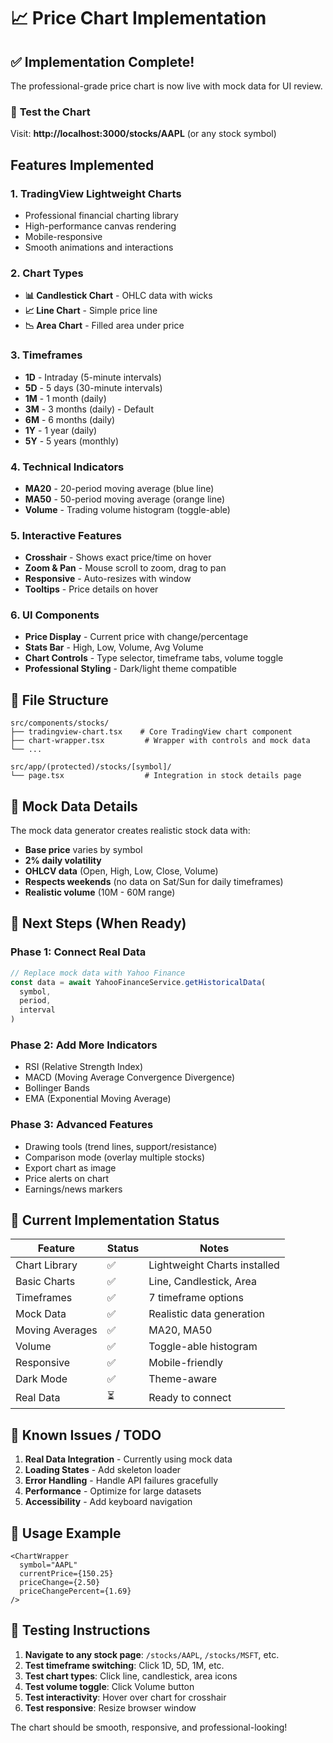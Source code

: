 # 📈 Price Chart Implementation

## ✅ Implementation Complete!

The professional-grade price chart is now live with mock data for UI review.

### 🎯 **Test the Chart**
Visit: **http://localhost:3000/stocks/AAPL** (or any stock symbol)

## Features Implemented

### 1. **TradingView Lightweight Charts**
- Professional financial charting library
- High-performance canvas rendering
- Mobile-responsive
- Smooth animations and interactions

### 2. **Chart Types**
- **📊 Candlestick Chart** - OHLC data with wicks
- **📈 Line Chart** - Simple price line
- **📉 Area Chart** - Filled area under price

### 3. **Timeframes**
- **1D** - Intraday (5-minute intervals)
- **5D** - 5 days (30-minute intervals)
- **1M** - 1 month (daily)
- **3M** - 3 months (daily) - Default
- **6M** - 6 months (daily)
- **1Y** - 1 year (daily)
- **5Y** - 5 years (monthly)

### 4. **Technical Indicators**
- **MA20** - 20-period moving average (blue line)
- **MA50** - 50-period moving average (orange line)
- **Volume** - Trading volume histogram (toggle-able)

### 5. **Interactive Features**
- **Crosshair** - Shows exact price/time on hover
- **Zoom & Pan** - Mouse scroll to zoom, drag to pan
- **Responsive** - Auto-resizes with window
- **Tooltips** - Price details on hover

### 6. **UI Components**
- **Price Display** - Current price with change/percentage
- **Stats Bar** - High, Low, Volume, Avg Volume
- **Chart Controls** - Type selector, timeframe tabs, volume toggle
- **Professional Styling** - Dark/light theme compatible

## 📁 File Structure

```
src/components/stocks/
├── tradingview-chart.tsx    # Core TradingView chart component
├── chart-wrapper.tsx         # Wrapper with controls and mock data
└── ...

src/app/(protected)/stocks/[symbol]/
└── page.tsx                  # Integration in stock details page
```

## 🎨 Mock Data Details

The mock data generator creates realistic stock data with:
- **Base price** varies by symbol
- **2% daily volatility**
- **OHLCV data** (Open, High, Low, Close, Volume)
- **Respects weekends** (no data on Sat/Sun for daily timeframes)
- **Realistic volume** (10M - 60M range)

## 🔄 Next Steps (When Ready)

### Phase 1: Connect Real Data
```typescript
// Replace mock data with Yahoo Finance
const data = await YahooFinanceService.getHistoricalData(
  symbol, 
  period, 
  interval
)
```

### Phase 2: Add More Indicators
- RSI (Relative Strength Index)
- MACD (Moving Average Convergence Divergence)
- Bollinger Bands
- EMA (Exponential Moving Average)

### Phase 3: Advanced Features
- Drawing tools (trend lines, support/resistance)
- Comparison mode (overlay multiple stocks)
- Export chart as image
- Price alerts on chart
- Earnings/news markers

## 🎯 Current Implementation Status

| Feature | Status | Notes |
|---------|--------|-------|
| Chart Library | ✅ | Lightweight Charts installed |
| Basic Charts | ✅ | Line, Candlestick, Area |
| Timeframes | ✅ | 7 timeframe options |
| Mock Data | ✅ | Realistic data generation |
| Moving Averages | ✅ | MA20, MA50 |
| Volume | ✅ | Toggle-able histogram |
| Responsive | ✅ | Mobile-friendly |
| Dark Mode | ✅ | Theme-aware |
| Real Data | ⏳ | Ready to connect |

## 🐛 Known Issues / TODO

1. **Real Data Integration** - Currently using mock data
2. **Loading States** - Add skeleton loader
3. **Error Handling** - Handle API failures gracefully
4. **Performance** - Optimize for large datasets
5. **Accessibility** - Add keyboard navigation

## 📝 Usage Example

```tsx
<ChartWrapper 
  symbol="AAPL"
  currentPrice={150.25}
  priceChange={2.50}
  priceChangePercent={1.69}
/>
```

## 🚀 Testing Instructions

1. **Navigate to any stock page**: `/stocks/AAPL`, `/stocks/MSFT`, etc.
2. **Test timeframe switching**: Click 1D, 5D, 1M, etc.
3. **Test chart types**: Click line, candlestick, area icons
4. **Test volume toggle**: Click Volume button
5. **Test interactivity**: Hover over chart for crosshair
6. **Test responsive**: Resize browser window

The chart should be smooth, responsive, and professional-looking!
